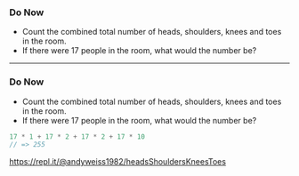 ### Do Now

* Count the combined total number of heads, shoulders, knees and toes in the room.
* If there were 17 people in the room, what would the number be?

---

### Do Now

* Count the combined total number of heads, shoulders, knees and toes in the room.
* If there were 17 people in the room, what would the number be?

```js
17 * 1 + 17 * 2 + 17 * 2 + 17 * 10
// => 255
```

https://repl.it/@andyweiss1982/headsShouldersKneesToes
